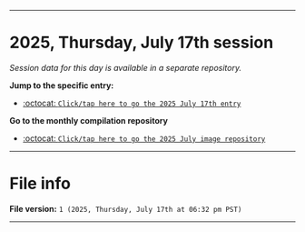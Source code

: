 
***

# 2025, Thursday, July 17th session

_Session data for this day is available in a separate repository._

**Jump to the specific entry:**

- [:octocat: `Click/tap here to go the 2025 July 17th entry`](https://github.com/seanpm2001/SeansLifeArchive_Images_ModernSmurfsVillage_Y2025_V7/tree/SeansLifeArchive_ModernSmurfsVillage_Y2025_V7_Main-dev/2025/07_July/17/)

**Go to the monthly compilation repository**

- [:octocat: `Click/tap here to go the 2025 July image repository`](https://github.com/seanpm2001/SeansLifeArchive_Images_ModernSmurfsVillage_Y2025_V7/)

***

# File info

**File version:** `1 (2025, Thursday, July 17th at 06:32 pm PST)`

***
